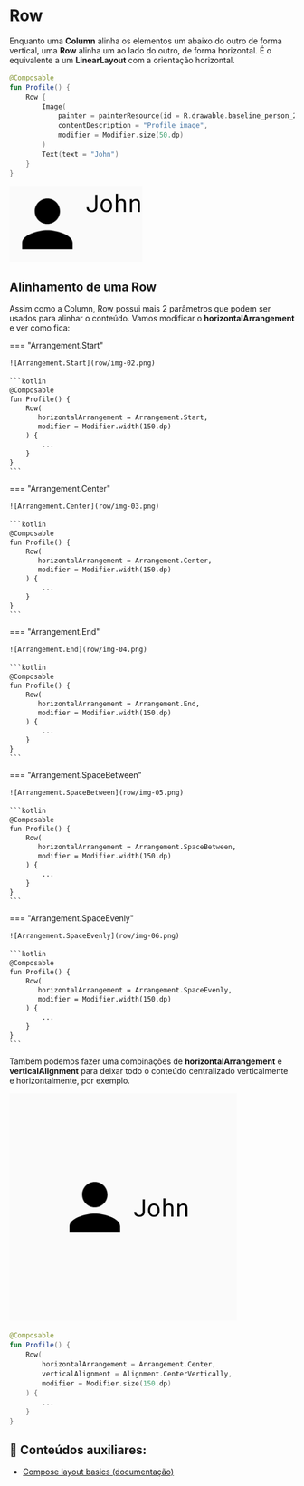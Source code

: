 # Row

Enquanto uma **Column** alinha os elementos um abaixo do outro de forma vertical, uma **Row** alinha um ao lado do outro, de forma horizontal. É o equivalente a um **LinearLayout** com a orientação horizontal.

```kotlin
@Composable
fun Profile() {
    Row {
        Image(
            painter = painterResource(id = R.drawable.baseline_person_24),
            contentDescription = "Profile image",
            modifier = Modifier.size(50.dp)
        )
        Text(text = "John")
    }
}
```

![Row](row/img-01.png)

## Alinhamento de uma Row

Assim como a Column, Row possui mais 2 parâmetros que podem ser usados para alinhar o conteúdo. Vamos modificar o **horizontalArrangement** e ver como fica:

=== "Arrangement.Start" 

    ![Arrangement.Start](row/img-02.png)

    ```kotlin
    @Composable
    fun Profile() {
        Row(
           horizontalArrangement = Arrangement.Start,
           modifier = Modifier.width(150.dp)
        ) {
            ...
        }
    }
    ```

=== "Arrangement.Center" 

    ![Arrangement.Center](row/img-03.png)

    ```kotlin
    @Composable
    fun Profile() {
        Row(
           horizontalArrangement = Arrangement.Center,
           modifier = Modifier.width(150.dp)
        ) {
            ...
        }
    }
    ```

=== "Arrangement.End" 

    ![Arrangement.End](row/img-04.png)

    ```kotlin
    @Composable
    fun Profile() {
        Row(
           horizontalArrangement = Arrangement.End,
           modifier = Modifier.width(150.dp)
        ) {
            ...
        }
    }
    ```

=== "Arrangement.SpaceBetween" 

    ![Arrangement.SpaceBetween](row/img-05.png)

    ```kotlin
    @Composable
    fun Profile() {
        Row(
           horizontalArrangement = Arrangement.SpaceBetween,
           modifier = Modifier.width(150.dp)
        ) {
            ...
        }
    }
    ```

=== "Arrangement.SpaceEvenly" 

    ![Arrangement.SpaceEvenly](row/img-06.png)

    ```kotlin
    @Composable
    fun Profile() {
        Row(
           horizontalArrangement = Arrangement.SpaceEvenly,
           modifier = Modifier.width(150.dp)
        ) {
            ...
        }
    }
    ```

Também podemos fazer uma combinações de **horizontalArrangement** e **verticalAlignment** para deixar todo o conteúdo centralizado verticalmente e horizontalmente, por exemplo.

![Row centralizada](row/img-07.png)

```kotlin
@Composable
fun Profile() {
    Row(
        horizontalArrangement = Arrangement.Center,
        verticalAlignment = Alignment.CenterVertically,
        modifier = Modifier.size(150.dp)
    ) {
        ...
    }
}
```

## :link: Conteúdos auxiliares:
- [Compose layout basics (documentação)](https://developer.android.com/jetpack/compose/layouts/basics)